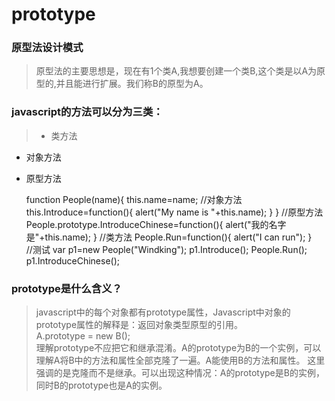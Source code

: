 # prototype
### 原型法设计模式
>原型法的主要思想是，现在有1个类A,我想要创建一个类B,这个类是以A为原型的,并且能进行扩展。我们称B的原型为A。

### javascript的方法可以分为三类：
> * 类方法  
* 对象方法
* 原型方法

    function People(name){
        this.name=name;
        //对象方法
        this.Introduce=function(){
            alert("My name is "+this.name);
        }
    }
    //原型方法
    People.prototype.IntroduceChinese=function(){
        alert("我的名字是"+this.name);
    }
    //类方法
    People.Run=function(){
        alert("I can run");
    }    
    //测试
    var p1=new People("Windking");
    p1.Introduce();
    People.Run();
    p1.IntroduceChinese(); 
    
### prototype是什么含义？
> javascript中的每个对象都有prototype属性，Javascript中对象的prototype属性的解释是：返回对象类型原型的引用。  
  A.prototype = new B();  
  理解prototype不应把它和继承混淆。A的prototype为B的一个实例，可以理解A将B中的方法和属性全部克隆了一遍。A能使用B的方法和属性。 这里强调的是克隆而不是继承。可以出现这种情况：A的prototype是B的实例，同时B的prototype也是A的实例。
<script>
alert(12331);


</script>
